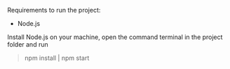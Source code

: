 Requirements to run the project:
- Node.js

Install Node.js on your machine, open the command terminal in the project folder and run
> npm install | npm start
